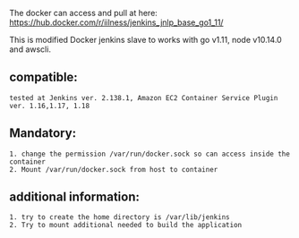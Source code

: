 The docker can access and pull at here: https://hub.docker.com/r/iilness/jenkins_jnlp_base_go1_11/

This is modified Docker jenkins slave to works with go v1.11, node v10.14.0 and awscli.

## compatible:
```tested at Jenkins ver. 2.138.1, Amazon EC2 Container Service Plugin ver. 1.16,1.17, 1.18```

## Mandatory:
```
1. change the permission /var/run/docker.sock so can access inside the container
2. Mount /var/run/docker.sock from host to container
```

## additional information:
```
1. try to create the home directory is /var/lib/jenkins
2. Try to mount additional needed to build the application
```
